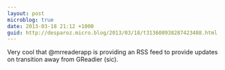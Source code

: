 ```yaml
---
layout: post
microblog: true
date: 2013-03-18 21:12 +1000
guid: http://desparoz.micro.blog/2013/03/18/t313608938287423488.html
---
```

Very cool that @mrreaderapp is providing an RSS feed to provide updates on transition away from GReadier (sic).
